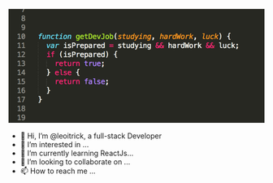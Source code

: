 [![Header](https://github.com/leoitrick/leoitrick/blob/main/readme_header.png "Header")]()


- 👋 Hi, I’m @leoitrick, a full-stack Developer
- 👀 I’m interested in ...
- 🌱 I’m currently learning ReactJs...
- 💞️ I’m looking to collaborate on ...
- 📫 How to reach me ...

<!---
leoitrick/leoitrick is a ✨ special ✨ repository because its `README.md` (this file) appears on your GitHub profile.
You can click the Preview link to take a look at your changes.
--->
